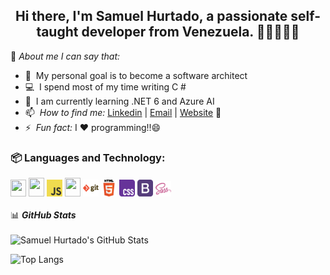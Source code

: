 <center><h2> Hi there, I'm Samuel Hurtado, a passionate self-taught developer from Venezuela. 👋👋💼🔖💬</h2></center>

📌 _About me I can say that:_

- 🔭 &nbsp;My personal goal is to become a software architect
- 💻 &nbsp;I spend most of my time writing C #
- 🌱 &nbsp;I am currently learning .NET 6 and Azure AI
- 📫 &nbsp;_How to find me:_ [Linkedin](https://www.linkedin.com/in/samuelhurtado20/) | [Email](mailto:samuelhurtado20@gmail.com) | [Website](http://www.logenial.com/) 🚀
- ⚡ &nbsp;_Fun fact:_ I ❤️ programming!!😄

### 📦 Languages and Technology: 

<code><img height="27" width='25' src="https://user-images.githubusercontent.com/20540176/120405254-c4485d00-c30d-11eb-9e37-466380e09282.jpg"></code>
<code><img height="30" width='25' src="https://user-images.githubusercontent.com/20540176/120405513-518bb180-c30e-11eb-8ab2-387d79f08327.png"></code>
<code><img height="27" width='25' src="https://raw.githubusercontent.com/github/explore/80688e429a7d4ef2fca1e82350fe8e3517d3494d/topics/javascript/javascript.png"></code>
<code><img height="30" width='25' src="https://user-images.githubusercontent.com/20540176/120405450-2c973e80-c30e-11eb-8ac4-9a3952420f74.png"></code>
<code><img height="27" width='25' src="https://raw.githubusercontent.com/github/explore/80688e429a7d4ef2fca1e82350fe8e3517d3494d/topics/git/git.png"></code>
<code><img height="27" width='25' src="https://raw.githubusercontent.com/github/explore/80688e429a7d4ef2fca1e82350fe8e3517d3494d/topics/html/html.png"></code>
<code><img height="27" width='25' src="https://raw.githubusercontent.com/github/explore/80688e429a7d4ef2fca1e82350fe8e3517d3494d/topics/css/css.png"></code>
<code><img height="27" width='25' src="https://raw.githubusercontent.com/github/explore/80688e429a7d4ef2fca1e82350fe8e3517d3494d/topics/bootstrap/bootstrap.png"></code>
<code><img height="25" width='25' src="https://raw.githubusercontent.com/github/explore/80688e429a7d4ef2fca1e82350fe8e3517d3494d/topics/sass/sass.png"></code>
<br />
<br />
📊 <b><i>GitHub Stats</i></b>
<br />
<br />
<img src="https://github-readme-stats.vercel.app/api?username=samuelhurtado20&show_icons=true&theme=gotham" alt="Samuel Hurtado's GitHub Stats" />


![Top Langs](https://github-readme-stats.vercel.app/api/top-langs/?username=samuelhurtado20)

